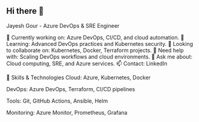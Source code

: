 ## Hi there 👋
Jayesh Gour - Azure DevOps & SRE Engineer

🔭 Currently working on: Azure DevOps, CI/CD, and cloud automation.
🌱 Learning: Advanced DevOps practices and Kubernetes security.
👯 Looking to collaborate on: Kubernetes, Docker, Terraform projects.
🤔 Need help with: Scaling DevOps workflows and cloud environments.
💬 Ask me about: Cloud computing, SRE, and Azure services.
📫 Contact: LinkedIn

🔧 Skills & Technologies
Cloud: Azure, Kubernetes, Docker

DevOps: Azure DevOps, Terraform, CI/CD pipelines

Tools: Git, GitHub Actions, Ansible, Helm

Monitoring: Azure Monitor, Prometheus, Grafana

